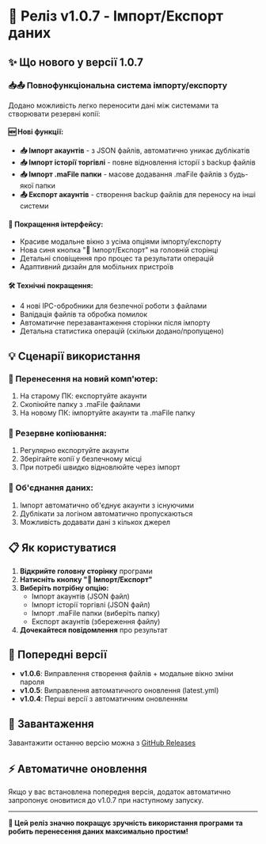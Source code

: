 # 🚀 Реліз v1.0.7 - Імпорт/Експорт даних

## ✨ Що нового у версії 1.0.7

### 📥📤 Повнофункціональна система імпорту/експорту
Додано можливість легко переносити дані між системами та створювати резервні копії:

#### 🆕 Нові функції:
- **📥 Імпорт акаунтів** - з JSON файлів, автоматично уникає дублікатів
- **📥 Імпорт історії торгівлі** - повне відновлення історії з backup файлів
- **📥 Імпорт .maFile папки** - масове додавання .maFile файлів з будь-якої папки
- **📤 Експорт акаунтів** - створення backup файлів для переносу на інші системи

#### 🎨 Покращення інтерфейсу:
- Красиве модальне вікно з усіма опціями імпорту/експорту
- Нова синя кнопка "📂 Імпорт/Експорт" на головній сторінці
- Детальні сповіщення про процес та результати операцій
- Адаптивний дизайн для мобільних пристроїв

#### 🛠 Технічні покращення:
- 4 нові IPC-обробники для безпечної роботи з файлами
- Валідація файлів та обробка помилок
- Автоматичне перезавантаження сторінки після імпорту
- Детальна статистика операцій (скільки додано/пропущено)

## 💡 Сценарії використання

### 🔄 Перенесення на новий комп'ютер:
1. На старому ПК: експортуйте акаунти
2. Скопіюйте папку з .maFile файлами  
3. На новому ПК: імпортуйте акаунти та .maFile папку

### 💾 Резервне копіювання:
1. Регулярно експортуйте акаунти
2. Зберігайте копії у безпечному місці
3. При потребі швидко відновлюйте через імпорт

### 🔗 Об'єднання даних:
1. Імпорт автоматично об'єднує акаунти з існуючими
2. Дублікати за логіном автоматично пропускаються
3. Можливість додавати дані з кількох джерел

## 📋 Як користуватися

1. **Відкрийте головну сторінку** програми
2. **Натисніть кнопку "📂 Імпорт/Експорт"**
3. **Виберіть потрібну опцію:**
   - Імпорт акаунтів (JSON файл)
   - Імпорт історії торгівлі (JSON файл) 
   - Імпорт .maFile папки (виберіть папку)
   - Експорт акаунтів (збереження файлу)
4. **Дочекайтеся повідомлення** про результат

## 🎯 Попередні версії

- **v1.0.6**: Виправлення створення файлів + модальне вікно зміни пароля
- **v1.0.5**: Виправлення автоматичного оновлення (latest.yml)
- **v1.0.4**: Перші версії з автоматичним оновленням

## 🔗 Завантаження

Завантажити останню версію можна з [GitHub Releases](https://github.com/D1noDen/lost/releases/latest)

## ⚡ Автоматичне оновлення

Якщо у вас встановлена попередня версія, додаток автоматично запропонує оновитися до v1.0.7 при наступному запуску.

---

**💪 Цей реліз значно покращує зручність використання програми та робить перенесення даних максимально простим!**
